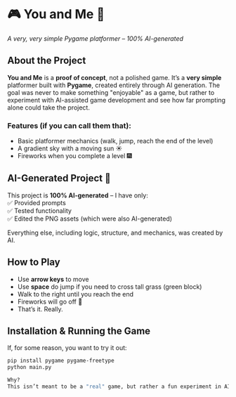 # 🎮 You and Me 🌅  
*A very, very simple Pygame platformer – 100% AI-generated*  

## About the Project  
**You and Me** is a **proof of concept**, not a polished game. It’s a **very simple** platformer built with **Pygame**, created entirely through AI generation. The goal was never to make something "enjoyable" as a game, but rather to experiment with AI-assisted game development and see how far prompting alone could take the project.  

### Features (if you can call them that):  
- Basic platformer mechanics (walk, jump, reach the end of the level)  
- A gradient sky with a moving sun ☀️  
- Fireworks when you complete a level 🎆  

## AI-Generated Project 🤖  
This project is **100% AI-generated** – I have only:  
✅ Provided prompts  
✅ Tested functionality  
✅ Edited the PNG assets (which were also AI-generated)  

Everything else, including logic, structure, and mechanics, was created by AI.  

## How to Play  
- Use **arrow keys** to move
- Use **space** do jump if you need to cross tall grass (green block)
- Walk to the right until you reach the end  
- Fireworks will go off 🎇  
- That’s it. Really.  

## Installation & Running the Game  
If, for some reason, you want to try it out:  

```bash
pip install pygame pygame-freetype
python main.py

Why?
This isn’t meant to be a "real" game, but rather a fun experiment in AI-generated code. It’s a small way to explore how AI can assist in game development with minimal human input. If you want to fork it, break it, or expand on it – go for it! 🚀 Also, I am aware that the points mechanism is in the code, but does not work. I will look into at some point, or not. This is just a proof of concept.
